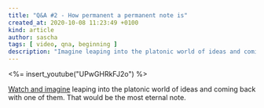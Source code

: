 ```yaml
---
title: "Q&A #2 - How permanent a permanent note is"
created_at: 2020-10-08 11:23:49 +0100
kind: article
author: sascha
tags: [ video, qna, beginning ]
description: "Imagine leaping into the platonic world of ideas and coming back with one of them. That would be the most eternal note."
---
```

<%= insert_youtube("UPwGHRkFJ2o") %>

[Watch and imagine](https://youtu.be/UPwGHRkFJ2o) leaping into the platonic world of ideas and coming back with one of them. That would be the most eternal note.
